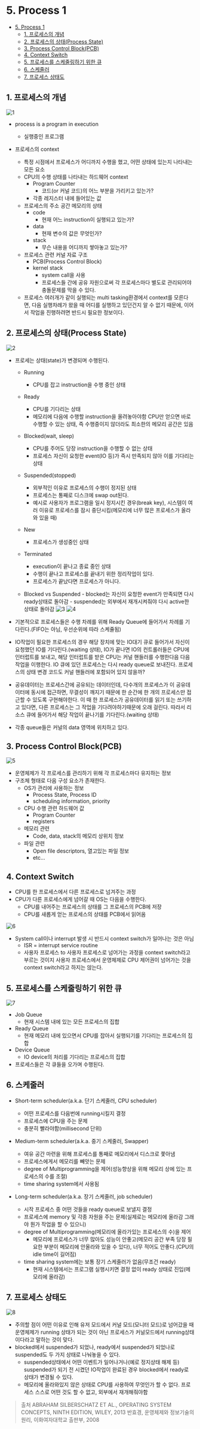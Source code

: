 # 5. Process 1

<!--ts-->

- [5. Process 1](#5-process-1)
  - [1. 프로세스의 개념](#1-프로세스의-개념)
  - [2. 프로세스의 상태(Process State)](#2-프로세스의-상태process-state)
  - [3. Process Control Block(PCB)](#3-process-control-blockpcb)
  - [4. Context Switch](#4-context-switch)
  - [5. 프로세스를 스케줄링하기 위한 큐](#5-프로세스를-스케줄링하기-위한-큐)
  - [6. 스케줄러](#6-스케줄러)
  - [7. 프로세스 상태도](#7-프로세스-상태도)

<!-- Created by https://github.com/ekalinin/github-markdown-toc -->
<!-- Added by: sungminyou, at: 2022년 6월 11일 토요일 15시 35분 51초 KST -->

<!--te-->

## 1. 프로세스의 개념

![1](https://user-images.githubusercontent.com/48282185/172328052-0fe2d521-46fb-4631-a0af-252169f64a0e.png)

- process is a program in execution
  - 실행중인 프로그램
- 프로세스의 context

  - 특정 시점에서 프로세스가 어디까지 수행을 했고, 어떤 상태에 있는지 나타내는 모든 요소
  - CPU의 수행 상태를 나타내는 하드웨어 context
    - Program Counter
      - 코드(or 커널 코드)의 어느 부분을 가리키고 있는가?
    - 각종 레지스터 내에 들어있는 값
  - 프로세스의 주소 공간 메모리의 상태
    - code
      - 현재 어느 instruction이 실행되고 있는가?
    - data
      - 현재 변수의 값은 무엇인가?
    - stack
      - 무슨 내용을 어디까지 쌓아놓고 있는가?
  - 프로세스 관련 커널 자료 구조
    - PCB(Process Control Block)
    - kernel stack
      - system call을 사용
      - 프로세스들 간에 공유 자원으로써 각 프로세스마다 별도로 관리되어야 충돌문제를 막을 수 있다.
  - 프로세스 여러개가 같이 실행되는 multi tasking환경에서 context를 모른다면, 다음 실행차례가 왔을 때 어디를 실행하고 있던건지 알 수 없기 때문에, 이어서 작업을 진행하려면 반드시 필요한 정보이다.

## 2. 프로세스의 상태(Process State)

![2](https://user-images.githubusercontent.com/48282185/172328048-f9109d21-96e1-454b-ab37-094d48d3ead7.png)

- 프로세는 상태(state)가 변경되며 수행된다.

  - Running
    - CPU를 잡고 instruction을 수행 중인 상태
  - Ready
    - CPU를 기다리는 상태
    - 메모리에 다음에 수행할 instruction을 올려놓아야함 CPU만 얻으면 바로 수행할 수 있는 상태, 즉 수행중이지 않더라도 최소한의 메모리 공간은 있음
  - Blocked(wait, sleep)
    - CPU를 주어도 당장 instruction을 수행할 수 없는 상태
    - 프로세스 자신이 요청한 event(IO 등)가 즉시 만족되지 않아 이를 기다리는 상태
  - Suspended(stopped)
    - 외부적인 이유로 프로세스의 수행이 정지된 상태
    - 프로세스는 통째로 디스크에 swap out된다.
    - 예시로 사용자가 프로그램을 일시 정지시킨 경우(break key), 시스템이 여러 이유로 프로세스를 잠시 중단시킴(메모리에 너무 많은 프로세스가 올라와 있을 때)
  - New
    - 프로세스가 생성중인 상태
  - Terminated

    - execution이 끝나고 종료 중인 상태
    - 수행이 끝나고 프로세스를 끝내기 위한 정리작업이 있다.
    - 프로세스가 끝났다면 프로세스가 아니다.

  - Blocked vs Suspended - blocked는 자신이 요청한 event가 만족되면 다시 ready상태로 돌아감 - suspended는 외부에서 재개시켜줘야 다시 active한 상태로 돌아감
    ![3](https://user-images.githubusercontent.com/48282185/172328041-931bdd51-bac2-4dc3-b23a-0a3760fb34f4.png)
    ![4](https://user-images.githubusercontent.com/48282185/172328039-0f346b27-72f2-4ee8-804e-ca11ac23a356.png)

- 기본적으로 프로세스들은 수행 차례를 위해 Ready Queue에 들어가서 차례를 기다린다.(FIFO는 아님, 우선순위에 따라 스케쥴됨)
- IO작업이 필요한 프로세스의 경우 해당 장치에 맞는 IO대기 큐로 들어가서 자신이 요청했던 IO를 기다린다.(waiting 상태), IO가 끝나면 IO의 컨트롤러들은 CPU에 인터럽트를 보내고, 해당 인터럽트를 받은 CPU는 커널 핸들러를 수행한다음 다음 작업을 이행한다. IO 큐에 있던 프로세스는 다시 ready queue로 보내진다. 프로세스의 상태 변경 코드도 커널 핸들러에 포함되어 있지 않을까?
- 공유데이터는 프로세스간에 공유되는 데이터인데, 다수개의 프로세스가 이 공유데이터에 동시에 접근하면, 무결성이 깨지기 때문에 한 순간에 한 개의 프로세스만 접근할 수 있도록 구현해야한다. 이 때 한 프로세스가 공유데이터를 읽기 또는 쓰기하고 있다면, 다른 프로세스는 그 작업을 기다려야하기때문에 오래 걸린다. 따라서 리소스 큐에 들어가서 해당 작업이 끝나기를 기다린다.(waiting 상태)
- 각종 queue들은 커널의 data 영역에 위치하고 있다.

## 3. Process Control Block(PCB)

![5](https://user-images.githubusercontent.com/48282185/172328036-4cf85477-4ecb-42d4-b15f-20413c7c4867.png)

- 운영체제가 각 프로세스를 관리하기 위해 각 프로세스마다 유지하는 정보
- 구조체 형태로 다음 구성 요소가 존재한다.
  - OS가 관리에 사용하는 정보
    - Process State, Process ID
    - scheduling information, priority
  - CPU 수행 관련 하드웨어 값
    - Program Counter
    - registers
  - 메모리 관련
    - Code, data, stack의 메모리 상위치 정보
  - 파일 관련
    - Open file descriptors, 열고있는 파일 정보
    - etc…

## 4. Context Switch

- CPU를 한 프로세스에서 다른 프로세스로 넘겨주는 과정
- CPU가 다른 프로세스에게 넘어갈 때 OS는 다음을 수행한다.
  - CPU를 내어주는 프로세스의 상태를 그 프로세스의 PCB에 저장
  - CPU를 새롭게 얻는 프로세스의 상태를 PCB에서 읽어옴

![6](https://user-images.githubusercontent.com/48282185/172328028-93c68e96-f777-4ded-a665-e8f78ecf519e.png)

- System call이나 interrupt 발생 시 반드시 context switch가 일어나는 것은 아님
  - ISR = interrupt service routine
  - 사용자 프로세스 to 사용자 프로세스로 넘어가는 과정을 context switch라고 부르는 것이지 사용자 프로세스에서 운영체제로 CPU 제어권이 넘어가는 것을 context switch라고 하지는 않는다.

## 5. 프로세스를 스케줄링하기 위한 큐

![7](https://user-images.githubusercontent.com/48282185/172328026-c067775a-295e-40f5-abbe-72148c39b647.png)

- Job Queue
  - 현재 시스템 내에 있는 모든 프로세스의 집합
- Ready Queue
  - 현재 메모리 내에 있으면서 CPU를 잡아서 실행되기를 기다리는 프로세스의 집합
- Device Queue
  - IO device의 처리를 기다리는 프로세스의 집합
- 프로세스들은 각 큐들을 오가며 수행된다.

## 6. 스케줄러

- Short-term scheduler(a.k.a. 단기 스케줄러, CPU scheduler)

  - 어떤 프로세스를 다음번에 running시킬지 결정
  - 프로세스에 CPU을 주는 문제
  - 충분히 빨라야함(millisecond 단위)

- Medium-term scheduler(a.k.a. 중기 스케줄러, Swapper)

  - 여유 공간 마련을 위해 프로세스를 통째로 메모리에서 디스크로 쫓아냄
  - 프로세스에게서 메모리를 빼앗는 문제
  - degree of Multiprogramming을 제어(성능향상을 위해 메모리 상에 있는 프로세스의 수를 조절)
  - time sharing system에서 사용됨

- Long-term scheduler(a.k.a. 장기 스케줄러, job scheduler)
  - 시작 프로세스 중 어떤 것들을 ready queue로 보낼지 결정
  - 프로세스에 memory 및 각종 자원을 주는 문제(실제로는 메모리에 올라감 그래야 뭔가 작업을 할 수 있으니)
  - degree of Multiprogramming(메모리에 올라가있는 프로세스의 수)을 제어
    - 메모리에 프로세스가 너무 많아도 성능이 안좋고(메모리 공간 부족 당장 필요한 부분이 메모리에 안올라와 있을 수 있다), 너무 적어도 안좋다.(CPU의 idle time이 길어짐)
  - time sharing system에는 보통 장기 스케줄러가 없음(무조건 ready)
    - 현재 시스템에서는 프로그램 실행시키면 결정 없이 ready 상태로 진입(메모리에 올라감)

## 7. 프로세스 상태도

![8](https://user-images.githubusercontent.com/48282185/172328011-5240b97f-2ab3-4520-a5f5-565ca1b25425.png)

- 주의할 점이 어떤 이유로 인해 유저 모드에서 커널 모드(모니터 모드)로 넘어갔을 때 운영체제가 running 상태가 되는 것이 아닌 프로세스가 커널모드에서 running상태이다라고 말하는 것이 맞다.
- blocked에서 suspended가 되었나, ready에서 suspended가 되었나로 suspended도 두 가지 상태로 나눠놓을 수 있다.
  - suspended상태에서 어떤 이벤트가 일어나거나(예로 정지상태 해제 등) suspended가 되기 전 시켰던 IO작업이 완료된 경우 blocked에서 ready로 상태가 변경될 수 있다.
  - 메모리에 올라와있지 않은 상태로 CPU를 사용하여 무엇인가 할 수 없다. 프로세스 스스로 어떤 것도 할 수 없고, 외부에서 재개해줘야함

> 출처
> ABRAHAM SILBERSCHATZ ET AL., OPERATING SYSTEM CONCEPTS, NINTH EDITION, WILEY, 2013
> 반효경, 운영체제와 정보기술의 원리, 이화여자대학교 출판부, 2008
